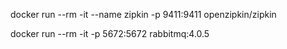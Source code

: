 docker run --rm -it --name zipkin -p 9411:9411 openzipkin/zipkin

docker run --rm -it -p 5672:5672 rabbitmq:4.0.5